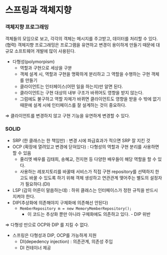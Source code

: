 # 스프링과 객체지향

### 객체지향 프로그래밍
객체들의 모임으로 보고, 각각의 객체는 메시지를 주고받고, 데이터를 처리할 수 있다.(협력)
객체지향 프로그래밍은 프로그램을 유연하고 변경이 용이하게 만들기 때문에 대규모 소프트웨어 개발에 많이 사용된다.

- 다형성(polymorpism)
  - 역할과 구현으로 세상을 구분
  - 객체 설계 시, 역할과 구현을 명확하게 분리하고 그 역할을 수행하는 구현 객체를 만들기
  - 클라이언트는 인터페이스(어떤 일을 하는지)만 알면 된다.
  - 클라이언트는 구현 대상의 내부 구조가 바뀌어도 영향을 받지 않는다.
  - 그럼에도 불구하고 역할 자체가 바뀌면 클라이언트도 영향을 받을 수 밖에 없기 때문에 설계 시에 인터페이스를 잘 설계하는 것이 중요하다.

⇒ 클라이언트를 변경하지 않고 구현 기능을 유연하게 변경할 수 있다.

### SOLID
- SRP (한 클래스는 한 책임만) : 변경 시에 파급효과가 적으면 SRP 잘 지킨 것
- OCP (확장에 열려있고 변경에 닫혀있다) : 다형성의 역할과 구현 분리를 사용하면 할 수 있음
    - 줄리엣 배우를 김태희, 송혜교, 전지현 등 다양한 배우들이 해당 역할을 할 수 있다.
    - 사용하는 레포지토리를 바꿀때 서비스가 직접 구현 repository를 선택하지 한고도 바꿀 수 있도록 하기 위해 객체 생성하고 연관관계 맺어주는 별도의 설정자가 필요하다.(DI)
- LSP (감히 어른이 말씀하는데) : 하위 클래스는 인터페이스가 정한 규칙을 반드시 지켜야 한다.
- DIP(추상화에 의존해야지 구체화에 의존해선 안된다)
    - `MemberRepository m = new MemoryMemberRepository();`
        - 이 코드는 추상화 뿐만 아니라 구체화에도 의존하고 있다. - DIP 위반

⇒ 다형성 만으로 OCP와 DIP 를 지킬 수 없다.

- 스프링은 다형성과 DIP, OCP를 가능하게 지원
  - DI(depedency injection) : 의존관계, 의존성 주입
  - DI 컨테이너 제공